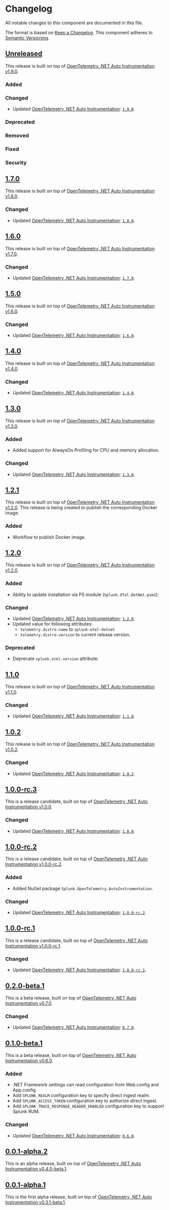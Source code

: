 # Changelog

All notable changes to this component are documented in this file.

The format is based on [Keep a Changelog](https://keepachangelog.com/en/1.0.0/).
This component adheres to [Semantic Versioning](https://semver.org/spec/v2.0.0.html).

## [Unreleased](https://github.com/signalfx/splunk-otel-dotnet/compare/v1.7.0...HEAD)

This release is built on top of [OpenTelemetry .NET Auto Instrumentation v1.9.0](https://github.com/open-telemetry/opentelemetry-dotnet-instrumentation/releases/tag/v1.9.0).

### Added

### Changed

- Updated [OpenTelemetry .NET Auto Instrumentation](https://github.com/open-telemetry/opentelemetry-dotnet-instrumentation):
  [`1.9.0`](https://github.com/open-telemetry/opentelemetry-dotnet-instrumentation/releases/tag/v1.9.0).

### Deprecated

### Removed

### Fixed

### Security

## [1.7.0](https://github.com/signalfx/splunk-otel-dotnet/releases/tag/v1.7.0)

This release is built on top of [OpenTelemetry .NET Auto Instrumentation v1.8.0](https://github.com/open-telemetry/opentelemetry-dotnet-instrumentation/releases/tag/v1.8.0).

### Changed

- Updated [OpenTelemetry .NET Auto Instrumentation](https://github.com/open-telemetry/opentelemetry-dotnet-instrumentation):
  [`1.8.0`](https://github.com/open-telemetry/opentelemetry-dotnet-instrumentation/releases/tag/v1.8.0).

## [1.6.0](https://github.com/signalfx/splunk-otel-dotnet/releases/tag/v1.6.0)

This release is built on top of [OpenTelemetry .NET Auto Instrumentation v1.7.0](https://github.com/open-telemetry/opentelemetry-dotnet-instrumentation/releases/tag/v1.7.0).

### Changed

- Updated [OpenTelemetry .NET Auto Instrumentation](https://github.com/open-telemetry/opentelemetry-dotnet-instrumentation):
  [`1.7.0`](https://github.com/open-telemetry/opentelemetry-dotnet-instrumentation/releases/tag/v1.7.0).

## [1.5.0](https://github.com/signalfx/splunk-otel-dotnet/releases/tag/v1.5.0)

This release is built on top of [OpenTelemetry .NET Auto Instrumentation v1.6.0](https://github.com/open-telemetry/opentelemetry-dotnet-instrumentation/releases/tag/v1.6.0).

### Changed

- Updated [OpenTelemetry .NET Auto Instrumentation](https://github.com/open-telemetry/opentelemetry-dotnet-instrumentation):
  [`1.6.0`](https://github.com/open-telemetry/opentelemetry-dotnet-instrumentation/releases/tag/v1.6.0).

## [1.4.0](https://github.com/signalfx/splunk-otel-dotnet/releases/tag/v1.4.0)

This release is built on top of [OpenTelemetry .NET Auto Instrumentation v1.4.0](https://github.com/open-telemetry/opentelemetry-dotnet-instrumentation/releases/tag/v1.4.0).

### Changed

- Updated [OpenTelemetry .NET Auto Instrumentation](https://github.com/open-telemetry/opentelemetry-dotnet-instrumentation):
  [`1.4.0`](https://github.com/open-telemetry/opentelemetry-dotnet-instrumentation/releases/tag/v1.4.0).

## [1.3.0](https://github.com/signalfx/splunk-otel-dotnet/releases/tag/v1.3.0)

This release is built on top of [OpenTelemetry .NET Auto Instrumentation v1.3.0](https://github.com/open-telemetry/opentelemetry-dotnet-instrumentation/releases/tag/v1.3.0).

### Added

- Added support for AlwaysOn Profiling for CPU and memory allocation.

### Changed

- Updated [OpenTelemetry .NET Auto Instrumentation](https://github.com/open-telemetry/opentelemetry-dotnet-instrumentation):
  [`1.3.0`](https://github.com/open-telemetry/opentelemetry-dotnet-instrumentation/releases/tag/v1.3.0).

## [1.2.1](https://github.com/signalfx/splunk-otel-dotnet/releases/tag/v1.2.1)

This release is built on top of [OpenTelemetry .NET Auto Instrumentation v1.2.0](https://github.com/open-telemetry/opentelemetry-dotnet-instrumentation/releases/tag/v1.2.0).
This release is being created to publish the corresponding Docker image.

### Added

- Workflow to publish Docker image.

## [1.2.0](https://github.com/signalfx/splunk-otel-dotnet/releases/tag/v1.2.0)

This release is built on top of [OpenTelemetry .NET Auto Instrumentation v1.2.0](https://github.com/open-telemetry/opentelemetry-dotnet-instrumentation/releases/tag/v1.2.0).

### Added

- Ability to update installation via PS module (`Splunk.OTel.DotNet.psm1`).

### Changed

- Updated [OpenTelemetry .NET Auto Instrumentation](https://github.com/open-telemetry/opentelemetry-dotnet-instrumentation):
[`1.2.0`](https://github.com/open-telemetry/opentelemetry-dotnet-instrumentation/releases/tag/v1.2.0).
- Updated value for following attributes:
  - `telemetry.distro.name` to `splunk-otel-dotnet`
  - `telemetry.distro.version` to current release version.

### Deprecated

- Deprecate `splunk.otel.version` attribute.

## [1.1.0](https://github.com/signalfx/splunk-otel-dotnet/releases/tag/v1.1.0)

This release is built on top of [OpenTelemetry .NET Auto Instrumentation v1.1.0](https://github.com/open-telemetry/opentelemetry-dotnet-instrumentation/releases/tag/v1.1.0).

### Changed

- Updated [OpenTelemetry .NET Auto Instrumentation](https://github.com/open-telemetry/opentelemetry-dotnet-instrumentation):
  [`1.1.0`](https://github.com/open-telemetry/opentelemetry-dotnet-instrumentation/releases/tag/v1.1.0).

## [1.0.2](https://github.com/signalfx/splunk-otel-dotnet/releases/tag/v1.0.2)

This release is built on top of [OpenTelemetry .NET Auto Instrumentation v1.0.2](https://github.com/open-telemetry/opentelemetry-dotnet-instrumentation/releases/tag/v1.0.2).

### Changed

- Updated [OpenTelemetry .NET Auto Instrumentation](https://github.com/open-telemetry/opentelemetry-dotnet-instrumentation):
  [`1.0.2`](https://github.com/open-telemetry/opentelemetry-dotnet-instrumentation/releases/tag/v1.0.2).

## [1.0.0-rc.3](https://github.com/signalfx/splunk-otel-dotnet/releases/tag/v1.0.0-rc.3)

This is a release candidate,
built on top of [OpenTelemetry .NET Auto Instrumentation v1.0.0](https://github.com/open-telemetry/opentelemetry-dotnet-instrumentation/releases/tag/v1.0.0).

### Changed

- Updated [OpenTelemetry .NET Auto Instrumentation](https://github.com/open-telemetry/opentelemetry-dotnet-instrumentation):
  [`1.0.0`](https://github.com/open-telemetry/opentelemetry-dotnet-instrumentation/releases/tag/v1.0.0).

## [1.0.0-rc.2](https://github.com/signalfx/splunk-otel-dotnet/releases/tag/v1.0.0-rc.2)

This is a release candidate,
built on top of [OpenTelemetry .NET Auto Instrumentation v1.0.0-rc.2](https://github.com/open-telemetry/opentelemetry-dotnet-instrumentation/releases/tag/v1.0.0-rc.2).

### Added

- Added NuGet package `Splunk.OpenTelemetry.AutoInstrumentation`.

### Changed

- Updated [OpenTelemetry .NET Auto Instrumentation](https://github.com/open-telemetry/opentelemetry-dotnet-instrumentation):
  [`1.0.0-rc.2`](https://github.com/open-telemetry/opentelemetry-dotnet-instrumentation/releases/tag/v1.0.0-rc.2).

## [1.0.0-rc.1](https://github.com/signalfx/splunk-otel-dotnet/releases/tag/v1.0.0-rc.1)

This is a release candidate,
built on top of [OpenTelemetry .NET Auto Instrumentation v1.0.0-rc.1](https://github.com/open-telemetry/opentelemetry-dotnet-instrumentation/releases/tag/v1.0.0-rc.1).

### Changed

- Updated [OpenTelemetry .NET Auto Instrumentation](https://github.com/open-telemetry/opentelemetry-dotnet-instrumentation):
  [`1.0.0-rc.1`](https://github.com/open-telemetry/opentelemetry-dotnet-instrumentation/releases/tag/v1.0.0-rc.1).

## [0.2.0-beta.1](https://github.com/signalfx/splunk-otel-dotnet/releases/tag/v0.2.0-beta.1)

This is a beta release,
built on top of [OpenTelemetry .NET Auto Instrumentation v0.7.0](https://github.com/open-telemetry/opentelemetry-dotnet-instrumentation/releases/tag/v0.7.0).

### Changed

- Updated [OpenTelemetry .NET Auto Instrumentation](https://github.com/open-telemetry/opentelemetry-dotnet-instrumentation):
  [`0.7.0`](https://github.com/open-telemetry/opentelemetry-dotnet-instrumentation/releases/tag/v0.7.0).

## [0.1.0-beta.1](https://github.com/signalfx/splunk-otel-dotnet/releases/tag/v0.1.0-beta.1)

This is a beta release,
built on top of [OpenTelemetry .NET Auto Instrumentation v0.6.0](https://github.com/open-telemetry/opentelemetry-dotnet-instrumentation/releases/tag/v0.6.0).

### Added

- .NET Framework settings can read configuration from Web.config and App.config
- Add `SPLUNK_REALM` configuration key to specify direct ingest realm.
- Add `SPLUNK_ACCESS_TOKEN` configuration key to authorize direct ingest.
- Add `SPLUNK_TRACE_RESPONSE_HEADER_ENABLED` configuration key
  to support Splunk RUM.

### Changed

- Updated [OpenTelemetry .NET Auto Instrumentation](https://github.com/open-telemetry/opentelemetry-dotnet-instrumentation):
  [`0.6.0`](https://github.com/open-telemetry/opentelemetry-dotnet-instrumentation/releases/tag/v0.6.0).

## [0.0.1-alpha.2](https://github.com/signalfx/splunk-otel-dotnet/releases/tag/v0.0.1-alpha.2)

This is an alpha release,
built on top of [OpenTelemetry .NET Auto Instrumentation v0.4.0-beta.1](https://github.com/open-telemetry/opentelemetry-dotnet-instrumentation/releases/tag/v0.4.0-beta.1).

## [0.0.1-alpha.1](https://github.com/signalfx/splunk-otel-dotnet/releases/tag/v0.0.1-alpha.1)

This is the first alpha release,
built on top of [OpenTelemetry .NET Auto Instrumentation v0.3.1-beta.1](https://github.com/open-telemetry/opentelemetry-dotnet-instrumentation/releases/tag/v0.3.1-beta.1).
